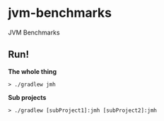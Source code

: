 # jvm-benchmarks
JVM Benchmarks

## Run!
**The whole thing**
```
> ./gradlew jmh
```

**Sub projects**
```
> ./gradlew [subProject1]:jmh [subProject2]:jmh
```